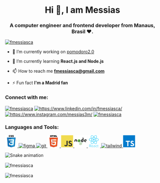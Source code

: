 <h1 align="center">Hi 👋, I am Messias</h1>
<h3 align="center">A computer engineer and frontend developer from Manaus, Brasil ❤️.</h3>

<p align="left"> <a href="https://github.com/ryo-ma/github-profile-trophy"><img src="https://github-profile-trophy.vercel.app/?username=fmessiasca" alt="fmessiasca" /></a> </p>

- 🔭 I’m currently working on [pomodoro2.0](https://pomodoro2-0.vercel.app/)

- 🌱 I’m currently learning **React.js and Node.js**

- 📫 How to reach me **fmessiasca@gmail.com**

- ⚡ Fun fact **I'm a Madrid fan**

<h3 align="left">Connect with me:</h3>
<p align="left">
<a href="https://twitter.com/fmessiasca" target="blank"><img align="center" src="https://raw.githubusercontent.com/rahuldkjain/github-profile-readme-generator/master/src/images/icons/Social/twitter.svg" alt="fmessiasca" height="30" width="40" /></a>
<a href="https://linkedin.com/in/https://www.linkedin.com/in/fmessiasca/" target="blank"><img align="center" src="https://raw.githubusercontent.com/rahuldkjain/github-profile-readme-generator/master/src/images/icons/Social/linked-in-alt.svg" alt="https://www.linkedin.com/in/fmessiasca/" height="30" width="40" /></a>
<a href="https://instagram.com/https://www.instagram.com/messias3m/" target="blank"><img align="center" src="https://raw.githubusercontent.com/rahuldkjain/github-profile-readme-generator/master/src/images/icons/Social/instagram.svg" alt="https://www.instagram.com/messias3m/" height="30" width="40" /></a>
<a href="https://discord.gg/fmessiasca" target="blank"><img align="center" src="https://raw.githubusercontent.com/rahuldkjain/github-profile-readme-generator/master/src/images/icons/Social/discord.svg" alt="fmessiasca" height="30" width="40" /></a>
</p>

<h3 align="left">Languages and Tools:</h3>
<p align="left"> <a href="https://www.w3schools.com/css/" target="_blank" rel="noreferrer"> <img src="https://raw.githubusercontent.com/devicons/devicon/master/icons/css3/css3-original-wordmark.svg" alt="css3" width="40" height="40"/> </a> <a href="https://www.figma.com/" target="_blank" rel="noreferrer"> <img src="https://www.vectorlogo.zone/logos/figma/figma-icon.svg" alt="figma" width="40" height="40"/> </a> <a href="https://git-scm.com/" target="_blank" rel="noreferrer"> <img src="https://www.vectorlogo.zone/logos/git-scm/git-scm-icon.svg" alt="git" width="40" height="40"/> </a> <a href="https://www.w3.org/html/" target="_blank" rel="noreferrer"> <img src="https://raw.githubusercontent.com/devicons/devicon/master/icons/html5/html5-original-wordmark.svg" alt="html5" width="40" height="40"/> </a> <a href="https://developer.mozilla.org/en-US/docs/Web/JavaScript" target="_blank" rel="noreferrer"> <img src="https://raw.githubusercontent.com/devicons/devicon/master/icons/javascript/javascript-original.svg" alt="javascript" width="40" height="40"/> </a> <a href="https://nodejs.org" target="_blank" rel="noreferrer"> <img src="https://raw.githubusercontent.com/devicons/devicon/master/icons/nodejs/nodejs-original-wordmark.svg" alt="nodejs" width="40" height="40"/> </a> <a href="https://reactjs.org/" target="_blank" rel="noreferrer"> <img src="https://raw.githubusercontent.com/devicons/devicon/master/icons/react/react-original-wordmark.svg" alt="react" width="40" height="40"/> </a> <a href="https://tailwindcss.com/" target="_blank" rel="noreferrer"> <img src="https://www.vectorlogo.zone/logos/tailwindcss/tailwindcss-icon.svg" alt="tailwind" width="40" height="40"/> </a> <a href="https://www.typescriptlang.org/" target="_blank" rel="noreferrer"> <img src="https://raw.githubusercontent.com/devicons/devicon/master/icons/typescript/typescript-original.svg" alt="typescript" width="40" height="40"/> </a> </p>

![Snake animation](https://github.com/FMessiasCA/FMessiasCA/blob/output/github-contribution-grid-snake.svg)

<p><img align="center" src="https://github-readme-stats.vercel.app/api/top-langs?username=fmessiasca&show_icons=true&locale=en&layout=compact" alt="fmessiasca" /></p>

<p><img align="center" src="https://github-readme-streak-stats.herokuapp.com/?user=fmessiasca&" alt="fmessiasca" /></p>

